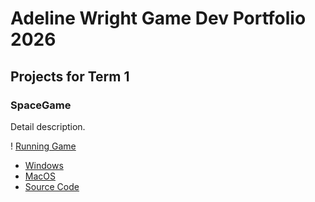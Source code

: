# Adeline Wright Game Dev Portfolio 2026

## Projects for Term 1

### SpaceGame

Detail description.

! [Running Game]()

* [Windows](https://github.com/Adelinew50/portfolio/blob/main/src/windows-amd64.zip)
* [MacOS](https://github.com/Adelinew50/portfolio/blob/main/src/SpaceGame/macos-aarch64.zip)
* [Source Code]()
